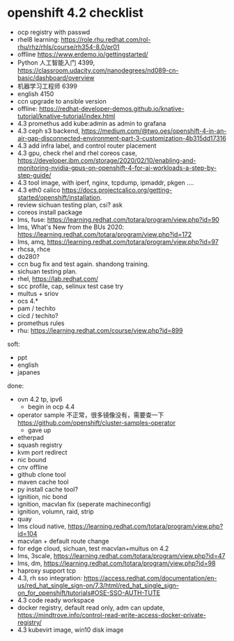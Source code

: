 # openshift 4.2  checklist

- ocp registry with passwd
- rhel8 learning: https://role.rhu.redhat.com/rol-rhu/rhz/rhls/course/rh354-8.0/pr01
- offline https://www.erdemo.io/gettingstarted/
- Python 人工智能入门 4399, https://classroom.udacity.com/nanodegrees/nd089-cn-basic/dashboard/overview
- 机器学习工程师 6399
- english 4150
- ccn upgrade to ansible version
- offline: https://redhat-developer-demos.github.io/knative-tutorial/knative-tutorial/index.html
- 4.3 promethus add kube:admin as admin to grafana
- 4.3 ceph s3 backend, https://medium.com/@two.oes/openshift-4-in-an-air-gap-disconnected-environment-part-3-customization-4b315dd17316
- 4.3 add infra label, and control router placement
- 4.3 gpu, check rhel and rhel coreos case, https://developer.ibm.com/storage/2020/02/10/enabling-and-monitoring-nvidia-gpus-on-openshift-4-for-ai-workloads-a-step-by-step-guide/
- 4.3 tool image, with iperf, nginx, tcpdump, ipmaddr, pkgen ....
- 4.3 eth0 calico https://docs.projectcalico.org/getting-started/openshift/installation.
- review sichuan testing plan, csi? ask
- coreos install package
- lms, fuse: https://learning.redhat.com/totara/program/view.php?id=90
- lms, What's New from the BUs 2020: https://learning.redhat.com/totara/program/view.php?id=172
- lms, amq, https://learning.redhat.com/totara/program/view.php?id=97
- rhcsa, rhce
- do280?
- ccn bug fix and test again. shandong training.
- sichuan testing plan.
- rhel, https://lab.redhat.com/
- scc profile, cap, selinux test case try
- multus + sriov
- ocs 4.*
- pam / techito
- cicd / techito?
- promethus rules
- rhu: https://learning.redhat.com/course/view.php?id=899

soft:
- ppt
- english
- japanes

done:
- ovn 4.2 tp, ipv6
  - begin in ocp 4.4
- operator sample 不正常，很多镜像没有，需要查一下  https://github.com/openshift/cluster-samples-operator
  - gave up
- etherpad
- squash registry
- kvm port redirect
- nic bound
- cnv offline
- github clone tool
- maven cache tool
- py install cache tool?
- ignition, nic bond
- ignition, macvlan fix (seperate machineconfig)
- ignition, volumn, raid, strip
- quay
- lms cloud native, https://learning.redhat.com/totara/program/view.php?id=104
- macvlan + default route change
- for edge cloud, sichuan, test macvlan+multus on 4.2
- lms, 3scale, https://learning.redhat.com/totara/program/view.php?id=47
- lms, dm, https://learning.redhat.com/totara/program/view.php?id=98
- haproxy support tcp
- 4.3, rh sso integration: https://access.redhat.com/documentation/en-us/red_hat_single_sign-on/7.3/html/red_hat_single_sign-on_for_openshift/tutorials#OSE-SSO-AUTH-TUTE
- 4.3 code ready workspace
- docker registry, default read only, adm can update, https://mindtrove.info/control-read-write-access-docker-private-registry/
- 4.3 kubevirt image, win10 disk image

